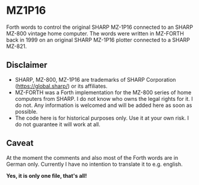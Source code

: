 # MZ1P16
Forth words to control the original SHARP MZ-1P16 connected to an SHARP MZ-800 vintage home computer.
The words were written in MZ-FORTH back in 1999 on an original SHARP MZ-1P16 plotter connected to a SHARP MZ-821.

## Disclaimer

* SHARP, MZ-800, MZ-1P16 are trademarks of SHARP Corporation (https://global.sharp/) or its affiliates.
* MZ-FORTH was a Forth implementation for the MZ-800 series of home computers from SHARP. I do not know who owns the legal rights for it. I do not. Any information is welcomed and will be added here as soon as possible.
* The code here is for historical purposes only. Use it at your own risk. I do not guarantee it will work at all.

## Caveat
At the moment the comments and also most of the Forth words are in German only. Currently I have no intention to translate it to e.g. english.

**Yes, it is only one file, that's all!**
